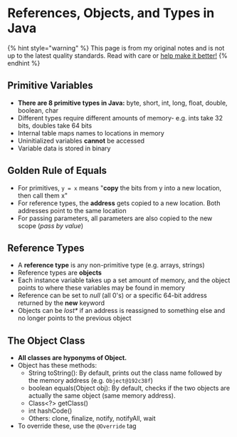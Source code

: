 # References, Objects, and Types in Java

{% hint style="warning" %}
This page is from my original notes and is not up to the latest quality standards. Read with care or [help make it better!](https://github.com/64bitpandas/cs61b-notes/pulls)
{% endhint %}

## Primitive Variables

* **There are 8 primitive types in Java:** byte, short, int, long, float, double, boolean, char
* Different types require different amounts of memory- e.g. ints take 32 bits, doubles take 64 bits
* Internal table maps names to locations in memory
* Uninitialized variables **cannot** be accessed
* Variable data is stored in binary

## Golden Rule of Equals

* For primitives, `y = x` means "**copy** the bits from y into a new location, then call them x"
* For reference types, the **address** gets copied to a new location. Both addresses point to the same location
* For passing parameters, all parameters are also copied to the new scope \(_pass by value_\)

## Reference Types

* A **reference type** is any non-primitive type \(e.g. arrays, strings\)
* Reference types are **objects**
* Each instance variable takes up a set amount of memory, and the object points to where these variables may be found in memory
* Reference can be set to _null_ \(all 0's\) or a specific 64-bit address returned by the **new** keyword
* Objects can be _lost\*_ if an address is reassigned to something else and no longer points to the previous object

## The Object Class

* **All classes are hyponyms of Object.**
* Object has these methods:
  * String toString\(\): By default, prints out the class name followed by the memory address \(e.g. `Object@192c38f`\)
  * boolean equals\(Object obj\): By default, checks if the two objects are actually the same object \(same memory address\).
  * Class&lt;?&gt; getClass\(\)
  * int hashCode\(\)
  * Others: clone, finalize, notify, notifyAll, wait
* To override these, use the `@Override` tag

